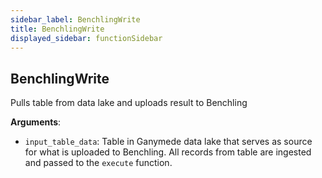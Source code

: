 ```yaml
---
sidebar_label: BenchlingWrite
title: BenchlingWrite
displayed_sidebar: functionSidebar
---
```


## BenchlingWrite

Pulls table from data lake and uploads result to Benchling

**Arguments**:

- `input_table_data`: Table in Ganymede data lake that serves as source for what is uploaded to Benchling.  All records from table are ingested and passed to the `execute` function.

